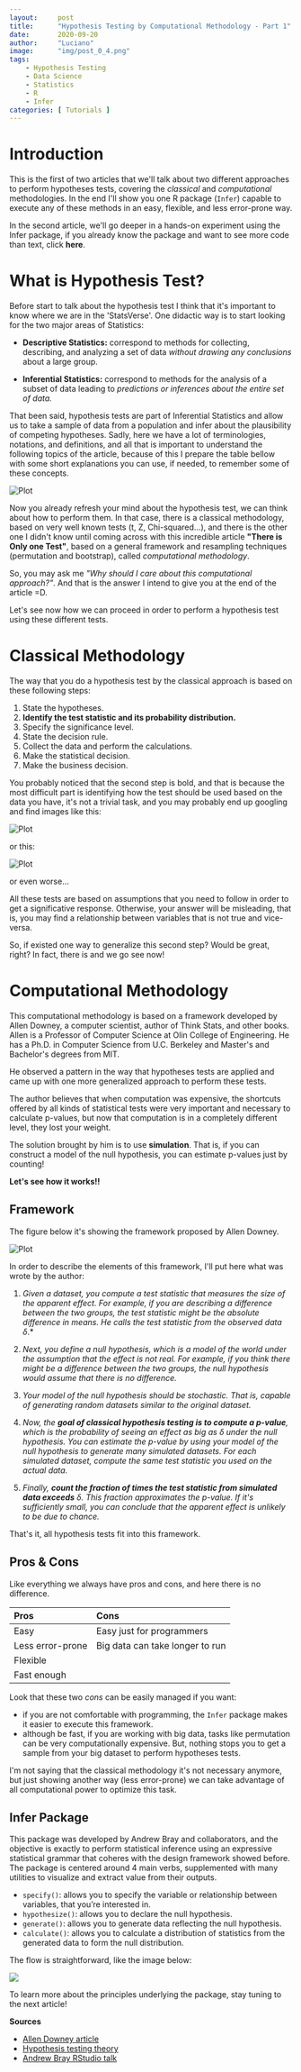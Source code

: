 ```yaml
---
layout:     post
title:      "Hypothesis Testing by Computational Methodology - Part 1"
date:       2020-09-20
author:     "Luciano"
image:      "img/post_0_4.png"
tags:
    - Hypothesis Testing
    - Data Science
    - Statistics
    - R
    - Infer
categories: [ Tutorials ]
---
```


# Introduction

This is the first of two articles that we'll talk about two different approaches to perform hypotheses tests, covering the *classical* and *computational* methodologies. In the end I'll show you one R package (`Infer`) capable to execute any of these methods in an easy, flexible, and less error-prone way. 

In the second article, we'll go deeper in a hands-on experiment using the Infer package, if you already know the package and want to see more code than text, click **here**.

# What is Hypothesis Test?

Before start to talk about the hypothesis test I think that it's important to know where we are in the 'StatsVerse'. One didactic way is to start looking for the two major areas of Statistics: 

- **Descriptive Statistics:** correspond to methods for collecting, describing, and analyzing a set of data *without drawing any conclusions* about a large group.

- **Inferential Statistics:** correspond to methods for the analysis of a subset of data leading to *predictions or inferences about the entire set of data.*

That been said, hypothesis tests are part of Inferential Statistics and allow us to take a sample of data from a population and infer about the plausibility of competing hypotheses. Sadly, here we have a lot of terminologies, notations, and definitions, and all that is important to understand the following topics of the article, because of this I prepare the table bellow with some short explanations you can use, if needed, to remember some of these concepts.  

![Plot](/img/hp_04.jpeg)

Now you already refresh your mind about the hypothesis test, we can think about how to perform them. In that case, there is a classical methodology, based on very well known tests (t, Z, Chi-squared...), and there is the other one I didn't know until coming across with this incredible article **"There is Only one Test"**, based on a general framework and resampling techniques (permutation and bootstrap), called *computational methodology*.

So, you may ask me *"Why should I care about this computational approach?"*. And that is the answer I intend to give you at the end of the article =D.

Let's see now how we can proceed in order to perform a hypothesis test using these different tests.

# Classical Methodology

The way that you do a hypothesis test by the classical approach is based on these following steps:

1. State the hypotheses.
1. **Identify the test statistic and its probability distribution.**
1. Specify the significance level.
1. State the decision rule.
1. Collect the data and perform the calculations.
1. Make the statistical decision.
1. Make the business decision.

You probably noticed that the second step is bold, and that is because the most difficult part is identifying how the test should be used based on the data you have, it's not a trivial task, and you may probably end up googling and find images like this:

![Plot](/img/hp_1.jpg)

or this:

![Plot](/img/hp_2.jpg)

or even worse...


All these tests are based on assumptions that you need to follow in order to get a significative response. Otherwise, your answer will be misleading, that is, you may find a relationship between variables that is not true and vice-versa.

So, if existed one way to generalize this second step? Would be great, right? In fact, there is and we go see now!

# Computational Methodology

This computational methodology is based on a framework developed by Allen Downey, a computer scientist, author of Think Stats, and other books. Allen is a Professor of Computer Science at Olin College of Engineering. He has a Ph.D. in Computer Science from U.C. Berkeley and Master's and Bachelor's degrees from MIT.

He observed a pattern in the way that hypotheses tests are applied and came up with one more generalized approach to perform these tests.

The author believes that when computation was expensive, the shortcuts offered by all kinds of statistical tests were very important and necessary to calculate p-values, but now that computation is in a completely different level, they lost your weight.

The solution brought by him is to use **simulation**. That is, if you can construct a model of the null hypothesis, you can estimate p-values just by counting!

**Let's see how it works!!**

## Framework

The figure below it's showing the framework proposed by Allen Downey.

![Plot](/img/hp_3.png)

In order to describe the elements of this framework, I'll put here what was wrote by the author:

1. *Given a dataset, you compute a test statistic that measures the size of the apparent effect. For example, if you are describing a difference between the two groups, the test statistic might be the absolute difference in means. He calls the test statistic from the observed data δ*.*

1. *Next, you define a null hypothesis, which is a model of the world under the assumption that the effect is not real. For example, if you think there might be a difference between the two groups, the null hypothesis would assume that there is no difference.*

1. *Your model of the null hypothesis should be stochastic. That is, capable of generating random datasets similar to the original dataset.*

1. *Now, the **goal of classical hypothesis testing is to compute a p-value**, which is the probability of seeing an effect as big as δ under the null hypothesis. You can estimate the p-value by using your model of the null hypothesis to generate many simulated datasets. For each simulated dataset, compute the same test statistic you used on the actual data.*

1. *Finally, **count the fraction of times the test statistic from simulated data exceeds** δ.  This fraction approximates the p-value.  If it's sufficiently small, you can conclude that the apparent effect is unlikely to be due to chance.*

That's it, all hypothesis tests fit into this framework.

## Pros & Cons

Like everything we always have pros and cons, and here there is no difference.

|Pros       |                   Cons|
|:---| :--- |
|       Easy       |      Easy just for programmers      |
| Less error-prone | Big data can take longer to run |
|     Flexible     |                                     |
|    Fast enough   |                                     |


Look that these two *cons* can be easily managed if you want:

- if you are not comfortable with programming, the `Infer` package makes it easier to execute this framework.
- although be fast, if you are working with big data, tasks like permutation can be very computationally expensive. But, nothing stops you to get a sample from your big dataset to perform hypotheses tests.

I'm not saying that the classical methodology it's not necessary anymore, but just showing another way (less error-prone) we can take advantage of all computational power to optimize this task.

## Infer Package

This package was developed by Andrew Bray and collaborators, and the objective is exactly to perform statistical inference using an expressive statistical grammar that coheres with the design framework showed before. The package is centered around 4 main verbs, supplemented with many utilities to visualize and extract value from their outputs.

- `specify()`: allows you to specify the variable or relationship between variables, that you’re interested in.
- `hypothesize()`: allows you to declare the null hypothesis.
- `generate()`: allows you to generate data reflecting the null hypothesis.
- `calculate()`: allows you to calculate a distribution of statistics from the generated data to form the null distribution.

The flow is straightforward, like the image below:

![](/img/hp_5.png)

To learn more about the principles underlying the package, stay tuning to the next article! 

**Sources** 

- [Allen Downey article](http://allendowney.blogspot.com/2016/06/there-is-still-only-one-test.html)
- [Hypothesis testing theory](https://moderndive.com/9-hypothesis-testing.html#understanding-ht)
- [Andrew Bray RStudio talk](https://rstudio.com/resources/rstudioconf-2018/infer-a-package-for-tidy-statistical-inference/)

